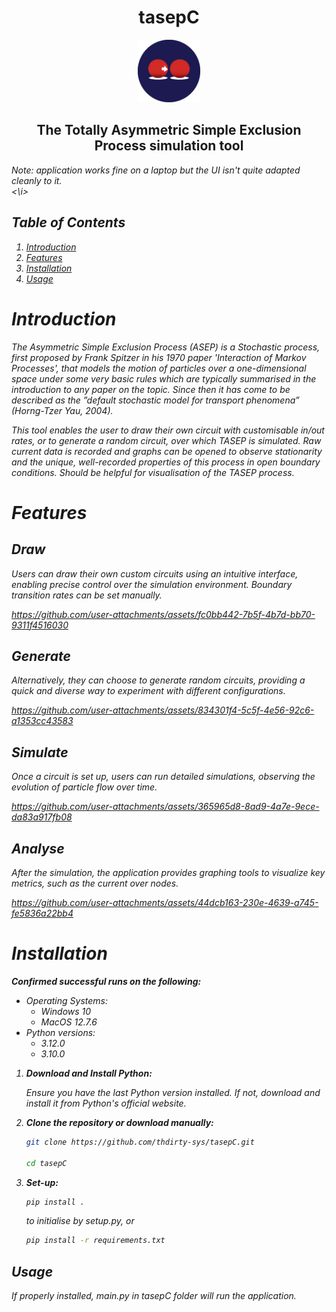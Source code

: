 <div align="center">
  <h1>tasepC</h1>
  <img src="tasepC.png", width="100"> 
  <h2>The Totally Asymmetric Simple Exclusion Process simulation tool</h2>
</div>

<i>Note: application works fine on a laptop but the UI isn't quite adapted cleanly to it.  
<\i>

## Table of Contents

1. [Introduction](#introduction)
2. [Features](#features)
3. [Installation](#installation)
4. [Usage](#usage)

# Introduction

The Asymmetric Simple Exclusion Process (ASEP) is a Stochastic process,
first proposed by Frank Spitzer in his 1970 paper 'Interaction of Markov Processes', that models the motion
of particles over a one-dimensional space under some very basic rules which are typically summarised in the introduction to any paper on the topic.
Since then it has come to be described as the ”default stochastic model for
transport phenomena” (Horng-Tzer Yau, 2004).

This tool enables the user to draw their own circuit with customisable in/out rates, or to generate a random circuit, over which TASEP is simulated. Raw current data is recorded and graphs can be opened to observe stationarity and the unique, well-recorded properties of this process in open boundary conditions. Should be helpful for visualisation of the TASEP process.

# Features

## Draw
Users can draw their own custom circuits using an intuitive interface, enabling precise control over the simulation environment. Boundary transition rates can be set manually.

https://github.com/user-attachments/assets/fc0bb442-7b5f-4b7d-bb70-9311f4516030

## Generate
Alternatively, they can choose to generate random circuits, providing a quick and diverse way to experiment with different configurations.

https://github.com/user-attachments/assets/834301f4-5c5f-4e56-92c6-a1353cc43583

## Simulate
Once a circuit is set up, users can run detailed simulations, observing the evolution of particle flow over time.

https://github.com/user-attachments/assets/365965d8-8ad9-4a7e-9ece-da83a917fb08

## Analyse
After the simulation, the application provides graphing tools to visualize key metrics, such as the current over nodes.

https://github.com/user-attachments/assets/44dcb163-230e-4639-a745-fe5836a22bb4


# Installation

**Confirmed successful runs on the following:**

- Operating Systems:
  - Windows 10
  - MacOS 12.7.6
- Python versions:
  - 3.12.0
  - 3.10.0
  
1. **Download and Install Python:**

   Ensure you have the last Python version  installed. If not, download and install it from Python's official website.

2. **Clone the repository or download manually:**

   ```bash
   git clone https://github.com/thdirty-sys/tasepC.git
   
   cd tasepC
   ```

5. **Set-up:**

   ```bash
   pip install .
   ```
   to initialise by setup.py, or
   
   ```bash
   pip install -r requirements.txt
   ```

## Usage

If properly installed, main.py in tasepC folder will run the application.

